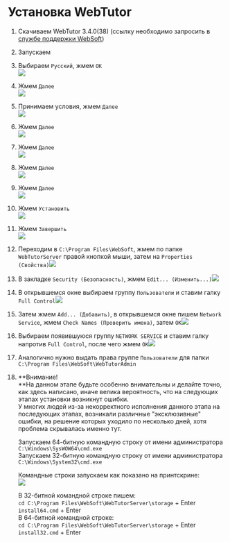# Установка WebTutor

1. Скачиваем WebTutor 3.4.0\(38\) \(ссылку необходимо запросить в [службе поддержки WebSoft](http://news.websoft.ru)\)
2. Запускаем
3. Выбираем `Русский`, жмем `OK`  
                                                                                         ![](/Development/TestSystem/InstallationWebTutor/1.jpg)

4. Жмем `Далее`  
   ![](/Development/TestSystem/InstallationWebTutor/2.jpg)

5. Принимаем условия, жмем `Далее`  
   ![](/Development/TestSystem/InstallationWebTutor/3.jpg)

6. Жмем `Далее`  
   ![](/Development/TestSystem/InstallationWebTutor/4.jpg)

7. Жмем `Далее`  
   ![](/Development/TestSystem/InstallationWebTutor/5.jpg)

8. Жмем `Далее`  
   ![](/Development/TestSystem/InstallationWebTutor/6.jpg)

9. Жмем `Далее`  
   ![](/Development/TestSystem/InstallationWebTutor/7.jpg)

10. Жмем `Установить`  
    ![](/Development/TestSystem/InstallationWebTutor/8.jpg)

11. Жмем `Завершить`  
    ![](/Development/TestSystem/InstallationWebTutor/9.jpg)

12. Переходим в `C:\Program Files\WebSoft`, жмем по папке `WebTutorServer` правой кнопкой мыши, затем на `Properties (Свойства)`![](/Development/TestSystem/InstallationWebTutor/10.jpg)

13. В закладке `Security (Безопасность)`, жмем `Edit... (Изменить...)`![](/Development/TestSystem/InstallationWebTutor/11.jpg)

14. В открывшемся окне выбираем группу `Пользователи` и ставим галку `Full Control`![](/Development/TestSystem/InstallationWebTutor/12.jpg)

15. Затем жмем `Add... (Добавить)`, в открывшемся окне пишем `Network Service`, жмем `Check Names (Проверить имена)`, затем `OK`![](/Development/TestSystem/InstallationWebTutor/13.jpg)

16. Выбираем появившуюся группу `NETWORK SERVICE` и ставим галку напротив `Full Control`, после чего жмем `OK`![](/Development/TestSystem/InstallationWebTutor/14.jpg)

17. Аналогично нужно выдать права группе `Пользователи` для папки `C:\Program Files\WebSoft\WebTutorAdmin`

18. **Внимание!             
    **На данном этапе будьте особенно внимательны и делайте точно, как здесь написано, иначе велика вероятность, что на следующих этапах установки возникнут ошибки.  
    У многих людей из-за некорректного исполнения данного этапа на последующих этапах, возникали различные "эксклюзивные" ошибки, на решение которых уходило по несколько дней, хотя проблема скрывалась именно тут.  
  
    Запускаем 64-битную командную строку от имени администратора `C:\Windows\SysWOW64\cmd.exe`  
    Запускаем 32-битную командную строку от имени администратора `C:\Windows\System32\cmd.exe`  
  
    Командные строки запускаем как показано на принтскрине:  
    ![](/Development/TestSystem/InstallationWebTutor/15.jpg)  
  
    В 32-битной командной строке пишем:  
    `cd C:\Program Files\WebSoft\WebTutorServer\storage` + Enter  
    `install64.cmd` + Enter  
    В 64-битной командной строке:  
    `cd C:\Program Files\WebSoft\WebTutorServer\storage` + Enter  
    `install32.cmd` + Enter



